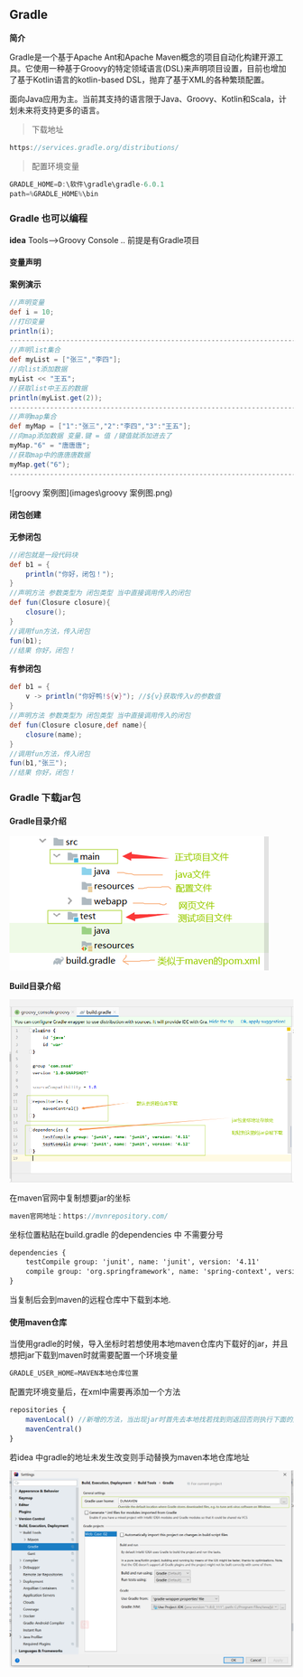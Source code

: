 ## Gradle

**简介**

Gradle是一个基于Apache Ant和Apache Maven概念的项目自动化构建开源工具。它使用一种基于Groovy的特定领域语言(DSL)来声明项目设置，目前也增加了基于Kotlin语言的kotlin-based DSL，抛弃了基于XML的各种繁琐配置。

面向Java应用为主。当前其支持的语言限于Java、Groovy、Kotlin和Scala，计划未来将支持更多的语言。



> 下载地址

```java
https://services.gradle.org/distributions/
```

> 配置环境变量

```java
GRADLE_HOME=D:\软件\gradle\gradle-6.0.1
path=%GRADLE_HOME%\bin
```



### **Gradle 也可以编程**

**idea** Tools-->Groovy Console ..   前提是有Gradle项目

#### 变量声明

**案例演示**

```groovy
//声明变量
def i = 10;
//打印变量
println(i);
---------------------------------------------------------------------------
//声明list集合
def myList = ["张三","李四"];
//向list添加数据
myList << "王五";
//获取list中王五的数据
println(myList.get(2));
---------------------------------------------------------------------------
//声明map集合
def myMap = ["1":"张三","2":"李四","3":"王五"];
//向map添加数据 变量.键 = 值 /键值就添加进去了
myMap."6" = "唐唐唐";
//获取map中的唐唐唐数据
myMap.get("6");
---------------------------------------------------------------------------
```

![groovy 案例图](images\groovy 案例图.png)







#### 闭包创建

**无参闭包**

```groovy
//闭包就是一段代码块
def b1 = {
    println("你好，闭包！");
}
//声明方法 参数类型为 闭包类型 当中直接调用传入的闭包
def fun(Closure closure){
    closure();
}
//调用fun方法，传入闭包
fun(b1);
//结果 你好，闭包！
```

**有参闭包**

```groovy
def b1 = {
    v -> println("你好鸭!${v}"); //${v}获取传入v的参数值
}
//声明方法 参数类型为 闭包类型 当中直接调用传入的闭包
def fun(Closure closure,def name){
    closure(name);
}
//调用fun方法，传入闭包
fun(b1,"张三");
//结果 你好，闭包！
```











### Gradle 下载jar包

#### Gradle目录介绍

![groovy目录结构01](images\groovy目录结构01.png)

**Build目录介绍**

![build结构](images\build结构.png)

在maven官网中复制想要jar的坐标

```java
maven官网地址：https://mvnrepository.com/
```

坐标位置粘贴在build.gradle 的dependencies 中 不需要分号

```xml
dependencies {
    testCompile group: 'junit', name: 'junit', version: '4.11'
	compile group: 'org.springframework', name: 'spring-context', version: '5.2.0.RELEASE'
}
```

当复制后会到maven的远程仓库中下载到本地.























#### 使用maven仓库

当使用gradle的时候，导入坐标时若想使用本地maven仓库内下载好的jar，并且想把jar下载到maven时就需要配置一个环境变量

```java
GRADLE_USER_HOME=MAVEN本地仓库位置
```

配置完环境变量后，在xml中需要再添加一个方法

```javascript
repositories {
    mavenLocal() //新增的方法，当出现jar时首先去本地找若找到则返回否则执行下面的方法
    mavenCentral()
}
```

若idea 中gradle的地址未发生改变则手动替换为maven本地仓库地址

![更改maven目录](images\更改maven目录.png)



